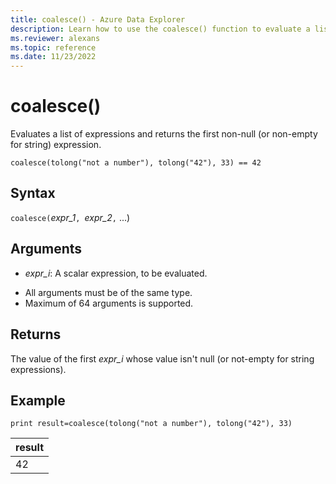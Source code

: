 ```yaml
---
title: coalesce() - Azure Data Explorer
description: Learn how to use the coalesce() function to evaluate a list of expressions to return the first non-null expression.
ms.reviewer: alexans
ms.topic: reference
ms.date: 11/23/2022
---
```

# coalesce()

Evaluates a list of expressions and returns the first non-null (or non-empty for string) expression.

```kusto
coalesce(tolong("not a number"), tolong("42"), 33) == 42
```

## Syntax

`coalesce(`*expr_1*`, `*expr_2*`,` ...)

## Arguments

* *expr_i*: A scalar expression, to be evaluated.
- All arguments must be of the same type.
- Maximum of 64 arguments is supported.

## Returns

The value of the first *expr_i* whose value isn't null (or not-empty for string expressions).

## Example

<!-- csl: https://help.kusto.windows.net/Samples  -->
```kusto
print result=coalesce(tolong("not a number"), tolong("42"), 33)
```

|result|
|---|
|42|
